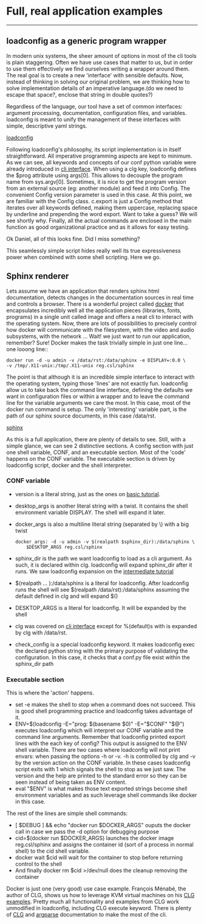 # Full, real application examples

---


## loadconfig as a generic program wrapper

In modern unix systems, the sheer amount of options in most of the cli tools is
plain staggering. Often we have use cases that matter to us, but in order to
use them effectively we find ourselves writing a wrapper around them. The real
goal is to create a new 'interface' with sensible defaults. Now, instead of
thinking in solving our original problem, we are thinking how to solve
implementation details of an imperative language.(do we need to escape that
space?, enclose that string in double quotes?)

Regardless of the language, our tool have a set of common interfaces: argument
processing, documentation, configuration files, and variables. loadconfig is
meant to unify the management of these interfaces with simple, descriptive yaml
strings.

<!--codeinclude-->
[loadconfig](../scripts/loadconfig)
<!--/codeinclude-->

Following loadconfig's philosophy, its script implementation is in itself
straightforward. All imperative programming aspects are kept to minimum. As
we can see, all keywords and concepts of our conf python variable were already
introduced in [cli interface][]. When using a clg key, loadconfig defines the
$prog attribute using args[0]. This allows to decouple the program name from
sys.argv[0]. Sometimes, it is nice to get the program version from an external
source (eg: another module) and feed it into Config. The convenient Config
version parameter is used in this case. At this point, we are familiar with
the Config class. c.export is just a Config method that iterates over all
keywords defined, making them uppercase, replacing space by underline and
prepending the word export. Want to take a guess? We will see shortly why.
Finally, all the actual commands are enclosed in the main function as good
organizational practice and as it allows for easy testing.

Ok Daniel, all of this looks fine. Did I miss something?

This seamlessly simple script hides really well its true expressiveness power
when combined with some shell scripting. Here we go.


## Sphinx renderer

Lets assume we have an application that renders sphinx html documentation,
detects changes in the documentation sources in real time and controls a
browser. There is a wonderful project called [docker][] that encapsulates
incredibly well all the application pieces (libraries, fonts, programs) in a
single unit called image and offers a neat cli to interact with the
operating system. Now, there are lots of possibilities to precisely control how
docker will communicate with the filesystem, with the video and audio
subsystems, with the network ...  Wait! we just want to run our application,
remember?   Sure!  Docker makes the task trivially simple in just one line...
one looong line::

    docker run -d -u admin -v /data/rst:/data/sphinx -e DISPLAY=:0.0 \
    -v /tmp/.X11-unix:/tmp/.X11-unix reg.csl/sphinx

The point is that although it is an incredible simple interface to interact
with the operating system, typing those 'lines' are not exactly fun. loadconfig
allow us to take back the command line interface, defining the defaults we want
in configuration files or within a wrapper and to leave the command line for
the variable arguments we care the most. In this case, most of the docker run
command is setup. The only 'interesting' variable part, is the path of our
sphinx source documents, in this case /data/rst.

<!--codeinclude-->
[sphinx](examples/sphinx)
<!--/codeinclude-->

As this is a full application, there are plenty of details to see. Still,
with a simple glance, we can see 2 distinctive sections. A config section with
just one shell variable, CONF, and an executable section. Most of the 'code'
happens on the CONF variable. The executable section is driven by loadconfig
script, docker and the shell interpreter.


### CONF variable

* version is a literal string, just as the ones on [basic tutorial][].
* desktop_args is another literal string with a twist. It contains the shell
  environment variable DISPLAY. The shell will expand it later.
* docker_args is also a multiline literal string (separated by \\) with a big
  twist

    ```
    docker_args: -d -u admin -v $(realpath $sphinx_dir):/data/sphinx \
        $DESKTOP_ARGS reg.csl/sphinx
    ```

* sphinx_dir is the path we want loadconfig to load as a cli argument. As
  such, it is declared within clg. loadconfig will expand sphinx_dir after it
  runs. We saw loadconfig expansion on the [intermediate tutorial][]

* $(realpath ... ):/data/sphinx is a literal for loadconfig. After loadconfig
  runs the shell will see $(realpath /data/rst):/data/sphinx assuming the
  default defined in clg and will expand $()

* DESKTOP_ARGS is a literal for loadconfig. It will be expanded by the shell

* clg was covered on [cli interface][] except for %(default)s with is
  expanded by clg with /data/rst.

* check_config is a special loadconfig keyword. It makes loadconfig exec the
  declared python string with the primary purpose of validating the
  configuration. In this case, it checks that a conf.py file exist within the
  sphinx_dir path


### Executable section

This is where the 'action' happens.

* set -e makes the shell to stop when a command does not succeed. This is
  good shell programming practice and loadconfig takes advantage of it.
* ENV=$(loadconfig -E="prog: $(basename $0)" -E="$CONF" "$@") executes
  loadconfig which will interpret our CONF variable and the command line
  arguments. Remember that loadconfig printed export lines with the each key
  of config?  This output is assigned to the ENV shell variable. There are
  two cases where loadconfig will not print envars: when passing the options
  -h or -v. -h is controlled by clg and -v by the version action on the CONF
  variable. In these cases loadconfig script exits with 1 which signals the
  shell to stop as we just saw. The version and the help are printed to the
  standard error so they can be seen instead of being taken as ENV content.
* eval "$ENV" is what makes those text exported strings become shell
  environment variables and as such leverage shell commands like docker in this
  case.

The rest of the lines are simple shell commands:

* [ $DEBUG ] && echo "docker run $DOCKER_ARGS" ouputs the docker call in case
  we pass the -d option for debugging purpose
* cid=$(docker run $DOCKER_ARGS) launches the docker image reg.csl/sphinx and
  assigns the container id (sort of a process in normal shell) to the cid
  shell variable.
* docker wait $cid will wait for the container to stop before returning control
  to the shell
* And finally docker rm $cid >/dev/null does the cleanup removing the container


Docker is just one (very good) use case example. François Ménabé, the author of
CLG, shows us how to leverage KVM virtual machines on his [CLG examples][].
Pretty much all functionality and examples from CLG work unmodified in
loadconfig, including CLG execute keyword. There is plenty of [CLG][] and
[argparse][] documentation to make the most of the cli.


[argparse]: https://docs.python.org/3/library/argparse.html
[bash hackers]: http://wiki.bash-hackers.org
[basic tutorial]: basic.md
[CLG examples]: https://clg.readthedocs.org/en/latest/examples.html
[CLG]: https://clg.readthedocs.org
[cli interface]: intermediate.md#cli-interface
[docker]: https://www.docker.com
[intermediate tutorial]: intermediate.md
